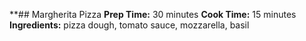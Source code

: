 **## Margherita Pizza
**Prep Time:** 30 minutes
**Cook Time:** 15 minutes
**Ingredients:** pizza dough, tomato sauce, mozzarella, basil

